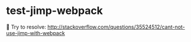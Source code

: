 # test-jimp-webpack

📒 Try to resolve: http://stackoverflow.com/questions/35524512/cant-not-use-jimp-with-webpack

